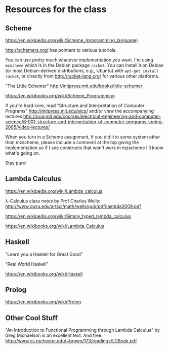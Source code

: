Resources for the class
=======================

Scheme
------

https://en.wikipedia.org/wiki/Scheme_(programming_language)

http://schemers.org/ has pointers to various tutorials.

You can use pretty much whatever implementation you want.  I'm using
````mzscheme```` which is in the Debian package ````racket````.  You
can install it on Debian (or most Debian-derived distributions, e.g.,
Ubuntu) with ````apt-get install racket````, or directly from
http://racket-lang.org/ for various other platforms.

"The Little Schemer" http://mitpress.mit.edu/books/little-schemer

https://en.wikibooks.org/wiki/Scheme_Programming

If you're hard core, read "Structure and Interpretation of Computer
Programs" http://mitpress.mit.edu/sicp/ and/or view the accompanying
lectures
http://ocw.mit.edu/courses/electrical-engineering-and-computer-science/6-001-structure-and-interpretation-of-computer-programs-spring-2005/video-lectures/

When you turn in a Scheme assignment, if you did it in some system
other than mzscheme, please include a comment at the top giving the
implementation so if I see constructs that won't work in mzscheme I'll
know what's going on.

Stay pure!

Lambda Calculus
---------------

https://en.wikipedia.org/wiki/Lambda_calculus

λ-Calculus class notes by Prof Charles Wells:
http://www.cwru.edu/artsci/math/wells/pub/pdf/lambda2009.pdf

https://en.wikipedia.org/wiki/Simply_typed_lambda_calculus

https://en.wikibooks.org/wiki/Lambda_Calculus

Haskell
-------

"Learn you a Haskell for Great Good"

"Real World Haskell"

https://en.wikibooks.org/wiki/Haskell

Prolog
------

https://en.wikibooks.org/wiki/Prolog

Other Cool Stuff
----------------

"An Introduction to Functional Programming through Lambda Calculus" by
Greg Michaelson is an excellent text.  And free.
http://www.cs.rochester.edu/~brown/173/readings/LCBook.pdf
